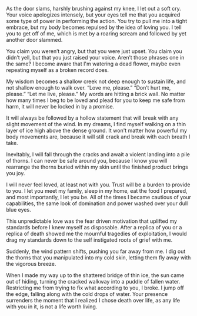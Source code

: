 As the door slams, harshly brushing against my knee, I let out a soft cry. Your voice apologizes intensely, but your eyes tell me that you acquired some type of power in performing the action. You try to pull me into a tight embrace, but my body becomes repulsed by the idea of loving you. I tell you to get off of me, which is met by a roaring scream and followed by yet another door slammed. 

You claim you weren’t angry, but that you were just upset. You claim you didn’t yell, but that you just raised your voice. Aren’t those phrases one in the same? I become aware that I'm watering a dead flower, maybe even repeating myself as a broken record does.
      
 My wisdom becomes a shallow creek not deep enough to sustain life, and not shallow enough to walk over. “Love me, please.” “Don’t hurt me, please.” “Let me live, please.”  My words are hitting a brick wall. No matter how many times I beg to be loved and plead for you to keep me safe from harm, it will never be locked in by a promise. 

It will always be followed by a hollow statement that will break with any slight movement of the wind. In my dreams, I find myself walking on a thin layer of ice high above the dense ground. It won't matter how powerful my body movements are, because it will still crack and break with each breath I take.

 Inevitably, I will fall through the cracks and await a violent landing into a pile of thorns. I can never be safe around you, because I know you will rearrange the thorns buried within my skin until the finished product brings you joy.  

I will never feel loved, at least not with you. Trust will be a burden to provide to you. I let you meet my family, sleep in my home, eat the food I prepared, and most importantly, I let you be. All of the times I became cautious of your capabilities, the same look of domination and power washed over your dull blue eyes. 

This unpredictable love was the fear driven motivation that uplifted my standards before I knew myself as disposable. After a replica of you or a replica of death showed me the mournful tragedies of exploitation, I would drag my standards down to the self instigated roots of grief with me. 

Suddenly, the wind pattern shifts, pushing you far away from me. I dig out the thorns that you manipulated into my cold skin, letting them fly away with the vigorous breeze. 

When I made my way up to the shattered bridge  of thin ice, the sun came out of hiding, turning the cracked walkway into a puddle of fallen water. Restricting me from trying to fix what according to you, I broke. I jump off the edge, falling along with the cold drops of water. Your presence surrenders the moment that I realized I chose death over life, as any life with you in it, is not a life worth living.